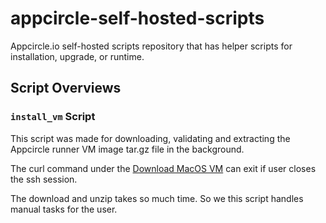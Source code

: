 # appcircle-self-hosted-scripts

Appcircle.io self-hosted scripts repository that has helper scripts for installation, upgrade, or runtime.

## Script Overviews

### `install_vm` Script

This script was made for downloading, validating and extracting the Appcircle runner VM image tar.gz file in the background.

The curl command under the [Download MacOS VM](https://docs.appcircle.io/self-hosted-appcircle/self-hosted-runner/runner-vm-setup#download-macos-vm) can exit if user closes the ssh session.

The download and unzip takes so much time. So we this script handles manual tasks for the user.
